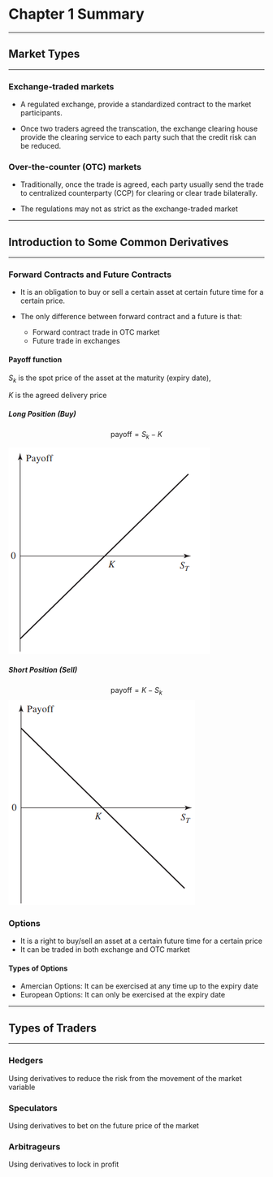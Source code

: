 # Chapter 1 Summary
----

## Market Types
----
### Exchange-traded markets
* A regulated exchange, provide a standardized contract to the market participants.

* Once two traders agreed the transcation, the exchange clearing house provide the clearing service to each party such that the credit risk can be reduced.
 
### Over-the-counter (OTC) markets
* Traditionally, once the trade is agreed, each party usually send the trade to centralized counterparty (CCP) for clearing or clear trade bilaterally.

* The regulations may not as strict as the exchange-traded market
---

## Introduction to Some Common Derivatives
---

### Forward Contracts and Future Contracts
* It is an obligation to buy or sell a certain asset at certain future time for a certain price.  

* The only difference between forward contract and a future is that:
  * Forward contract trade in OTC market
  * Future trade in exchanges

#### Payoff function
$S_k$ is the spot price of the asset at the maturity (expiry date), 

$K$ is the agreed delivery price
##### Long Position (Buy)
$$
    \text{payoff} = S_k - K
$$

![](../option-future-and-other-derivatives/img/forward-long.png)
##### Short Position (Sell)
$$
    \text{payoff} = K - S_k
$$
![](../option-future-and-other-derivatives/img/forward-short.png)

### Options
* It is a right to buy/sell an asset at a certain future time for a certain price
* It can be traded in both exchange and OTC market

#### Types of Options
* Amercian Options: It can be exercised at any time up to the expiry date
* European Options: It can only be exercised at the expiry date
  
---
## Types of Traders
---

### Hedgers
Using derivatives to reduce the risk from the movement of the market variable

### Speculators
Using derivatives to bet on the future price of the market

### Arbitrageurs
Using derivatives to lock in profit